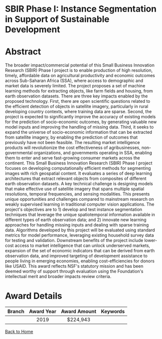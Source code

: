 
SBIR Phase I: Instance Segmentation in Support of Sustainable Development
=========================================================================

# Abstract


The broader impact/commercial potential of this Small Business Innovation Research (SBIR) Phase I project is to enable production of high resolution, timely, affordable data on agricultural productivity and economic outcomes across Sub-Saharan Africa (SSA), where access to demographic and market data is severely limited. The project proposes a set of machine learning methods for extracting objects, like farm fields and housing, from earth observation datasets. There are three key impacts enabled by the proposed technology. First, there are open scientific questions related to the efficient detection of objects in satellite imagery, particularly in rural developing country contexts, where training data are sparse. Second, the project is expected to significantly improve the accuracy of existing models for the prediction of socio-economic outcomes, by generating valuable new model inputs and improving the handling of missing data. Third, it seeks to expand the universe of socio-economic information that can be extracted from satellite imagery, by enabling the prediction of outcomes that previously have not been feasible. The resulting market intelligence products will revolutionize the cost effectiveness of agribusinesses, non-governmental organizations, and governments operating in SSA, enabling them to enter and serve fast-growing consumer markets across the continent. This Small Business Innovation Research (SBIR) Phase I project focuses on developing computationally efficient methods for segmenting images with rich geospatial content. It evaluates a series of deep learning architectures that extract relevant objects from composites of different earth observation datasets. A key technical challenge is designing models that make effective use of satellite imagery that spans multiple spatial resolutions, temporal frequencies, and sensing modalities. This presents unique opportunities and challenges compared to mainstream research on weakly supervised learning in traditional computer vision applications. The project's objectives are to 1) develop and test instance segmentation techniques that leverage the unique spatiotemporal information available in different types of earth observation data; and 2) innovate new learning approaches for handling missing inputs and dealing with sparse training data. Algorithms developed by this project will be evaluated using standard metrics for model performance, leveraging existing household survey data for testing and validation. Downstream benefits of the project include lower-cost access to market intelligence that can unlock underserved markets, expansion of the set of economic indicators that can be derived from earth observation data, and improved targeting of development assistance to people living in emerging economies, enabling cost-efficiencies for donors like USAID. This award reflects NSF's statutory mission and has been deemed worthy of support through evaluation using the Foundation's intellectual merit and broader impacts review criteria.  

# Award Details

|Branch|Award Year|Award Amount|Keywords|
| :---: | :---: | :---: | :---: |
||2019|$224,943||
  
  


[Back to Home](https://github.com/chrischow/dod_sbir_awards/Reports/JT/#492)